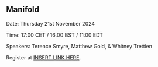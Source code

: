 ## Manifold


Date: Thursday 21st November 2024

Time: 17:00 CET / 16:00 BST / 11:00 EDT

Speakers: Terence Smyre, Matthew Gold, & Whitney Trettien

Register at [INSERT LINK HERE](https://copim.ac.uk).
